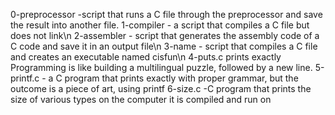 0-preprocessor -script that runs a C file through the preprocessor and save the result into another file.
1-compiler - a script that compiles a C file but does not link\n
2-assembler - script that generates the assembly code of a C code and save it in an output file\n
3-name - script that compiles a C file and creates an executable named cisfun\n
4-puts.c prints exactly Programming is like building a multilingual puzzle, followed by a new line.
5-printf.c - a C program that prints exactly with proper grammar, but the outcome is a piece of art, using printf
6-size.c -C program that prints the size of various types on the computer it is compiled and run on
